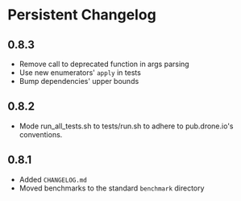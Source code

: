 # Persistent Changelog

## 0.8.3

- Remove call to deprecated function in args parsing
- Use new enumerators' `apply` in tests
- Bump dependencies' upper bounds

## 0.8.2

- Mode run_all_tests.sh to tests/run.sh to adhere to pub.drone.io's 
  conventions.

## 0.8.1

- Added `CHANGELOG.md`
- Moved benchmarks to the standard `benchmark` directory
